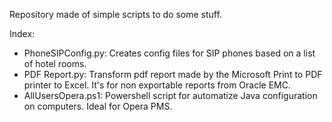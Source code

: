 Repository made of simple scripts to do some stuff. 

Index:
 - PhoneSIPConfig.py: Creates config files for SIP phones based on a list of hotel rooms.
 - PDF Report.py: Transform pdf report made by the Microsoft Print to PDF printer to Excel. It's for non exportable reports from Oracle EMC.
 - AllUsersOpera.ps1: Powershell script for automatize Java configuration on computers. Ideal for Opera PMS.
